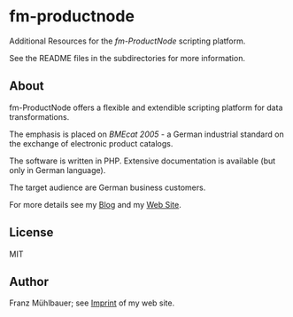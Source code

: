 # fm-productnode

Additional Resources for the *fm-ProductNode* scripting platform.

See the README files in the subdirectories for more information.

## About

fm-ProductNode offers a flexible and extendible scripting platform for data transformations.

The emphasis is placed on *BMEcat 2005* - a German industrial standard on the exchange of electronic product catalogs.

The software is written in PHP. Extensive documentation is available (but only in German language).

The target audience are German business customers.

For more details see my [Blog](https://blog.fm-productnode.de) and my [Web Site](https://www.fm-productnode.de).

## License

MIT

## Author

Franz Mühlbauer; see [Imprint](https://www.fm-productnode.de/impressum) of my web site.
